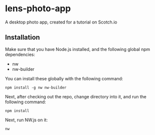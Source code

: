 # lens-photo-app
A desktop photo app, created for a tutorial on Scotch.io

Installation
---

Make sure that you have Node.js installed, and the following global npm dependencies:

- nw
- nw-builder

You can install these globally with the following command:

    npm install -g nw nw-builder

Next, after checking out the repo, change directory into it, and run the following command:

    npm install
    
Next, run NW.js on it:

    nw
    
